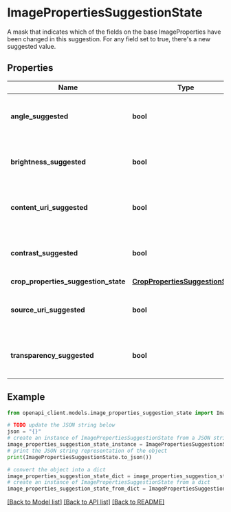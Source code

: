 # ImagePropertiesSuggestionState

A mask that indicates which of the fields on the base ImageProperties have been changed in this suggestion. For any field set to true, there's a new suggested value.

## Properties

Name | Type | Description | Notes
------------ | ------------- | ------------- | -------------
**angle_suggested** | **bool** | Indicates if there was a suggested change to angle. | [optional] 
**brightness_suggested** | **bool** | Indicates if there was a suggested change to brightness. | [optional] 
**content_uri_suggested** | **bool** | Indicates if there was a suggested change to content_uri. | [optional] 
**contrast_suggested** | **bool** | Indicates if there was a suggested change to contrast. | [optional] 
**crop_properties_suggestion_state** | [**CropPropertiesSuggestionState**](CropPropertiesSuggestionState.md) |  | [optional] 
**source_uri_suggested** | **bool** | Indicates if there was a suggested change to source_uri. | [optional] 
**transparency_suggested** | **bool** | Indicates if there was a suggested change to transparency. | [optional] 

## Example

```python
from openapi_client.models.image_properties_suggestion_state import ImagePropertiesSuggestionState

# TODO update the JSON string below
json = "{}"
# create an instance of ImagePropertiesSuggestionState from a JSON string
image_properties_suggestion_state_instance = ImagePropertiesSuggestionState.from_json(json)
# print the JSON string representation of the object
print(ImagePropertiesSuggestionState.to_json())

# convert the object into a dict
image_properties_suggestion_state_dict = image_properties_suggestion_state_instance.to_dict()
# create an instance of ImagePropertiesSuggestionState from a dict
image_properties_suggestion_state_from_dict = ImagePropertiesSuggestionState.from_dict(image_properties_suggestion_state_dict)
```
[[Back to Model list]](../README.md#documentation-for-models) [[Back to API list]](../README.md#documentation-for-api-endpoints) [[Back to README]](../README.md)


